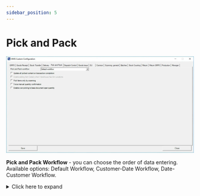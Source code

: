 ```yaml
---
sidebar_position: 5
---
```


# Pick and Pack

![Pick and Pack](./media/cc-pick-and-pack.webp)

**Pick and Pack Workflow** - you can choose the order of data entering. Available options: Default Workflow, Customer-Date Workflow, Date-Customer Workflow.
    <details>
    <summary>Click here to expand</summary>
    <div>
    **Customer Date Workflow**

        ![Customer Date Workflow](./media/pick-and-pack/customer-date-workflow.png) ![Customer Date Workflow](./media/pick-and-pack/customer-date-workflow-01.png)

    **Date-Customer WorkFlow**
        ![Date-Customer WorkFlow](./media/pick-and-pack/date-customer-workflow.png) ![Date-Customer WorkFlow](./media/pick-and-pack/date-customer-workflow.png)

    **Default Workflow**

        ![Default Workflow](./media/default-workflow.png)
    </div>
    </details>

**Update all picked content on transaction completion** – all chosen during transaction information is saved on saving a transaction (the data selected from during the transaction is not held until clicking the save button at the end of the transaction).
    <details>
    <summary>Click here to expand</summary>
    <div>
    **Before marked**

        ![Before Marked](./media/before-marked.png)

    **After marked**
    
        ![After Marked](./media/after-marked.png)
    </div>
    </details>

**Enable adding Item Details when Warehouse has Bin Locations** – allows adding Item details when in a Warehouse receipt, Bin locations are defined.

**Pick Items only with scanning** – allows picking an Item only by scanning a barcode (cannot choose an Item manually)

**Force Manual quantity confirmation** – with this option checked, it is required to manually confirm previously set up quantity (scanning a barcode does not confirm it automatically)

**Enable over-picking to base open document quantity** – checking the option allows you to set quantity higher than on the related base document (leaving this checkbox unchecked blocks it).

## Changes

Old view of Pick and Pack tab:
    ![Pick and Pack](./media/pick-and-pack/pick-and-pack.png)
Extra field in Pick and Pack query optionhas been removed.

It is possible to use this functionality by creating a specific SQL query in Custom Query Manager > Pick and Pack option:
    ![Pick and Pack](./media/pick-and-pack/pick-and-pack-01.png)

In this example it is Customer List For Date Pick List:
    ![Pick and Pack](./media/pick-and-pack/date-pick-list.png)

In this example four fields are available and by default two of them are set up:
    ![Fields](./media/pick-and-pack/fields.png)

